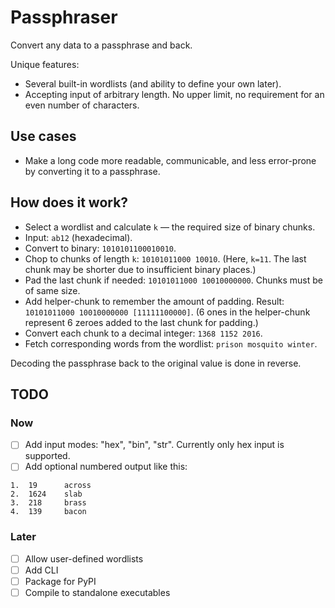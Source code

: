 # Passphraser

Convert any data to a passphrase and back.

Unique features:
- Several built-in wordlists (and ability to define your own later).
- Accepting input of arbitrary length. No upper limit, no requirement for an even number of characters.

## Use cases

- Make a long code more readable, communicable, and less error-prone by converting it to a passphrase.

## How does it work?
- Select a wordlist and calculate `k` — the required size of binary chunks.
- Input: `ab12` (hexadecimal).
- Convert to binary: `1010101100010010`.
- Chop to chunks of length `k`: `10101011000 10010`. (Here, `k=11`. The last chunk may be shorter due to insufficient binary places.)
- Pad the last chunk if needed: `10101011000 10010000000`. Chunks must be of same size.
- Add helper-chunk to remember the amount of padding. Result: `10101011000 10010000000 [11111100000]`. (6 ones in the helper-chunk represent 6 zeroes added to the last chunk for padding.)
- Convert each chunk to a decimal integer: `1368 1152 2016`.
- Fetch corresponding words from the wordlist: `prison mosquito winter`.

Decoding the passphrase back to the original value is done in reverse.


## TODO
### Now

- [ ] Add input modes: "hex", "bin", "str". Currently only hex input is supported.
- [ ] Add optional numbered output like this:
```
1.  19      across
2.  1624    slab
3.  218     brass
4.  139     bacon
```

### Later
- [ ] Allow user-defined wordlists
- [ ] Add CLI
- [ ] Package for PyPI
- [ ] Compile to standalone executables

